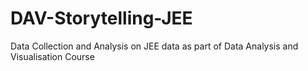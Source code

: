 # DAV-Storytelling-JEE
Data Collection and Analysis on JEE data as part of Data Analysis and Visualisation Course
